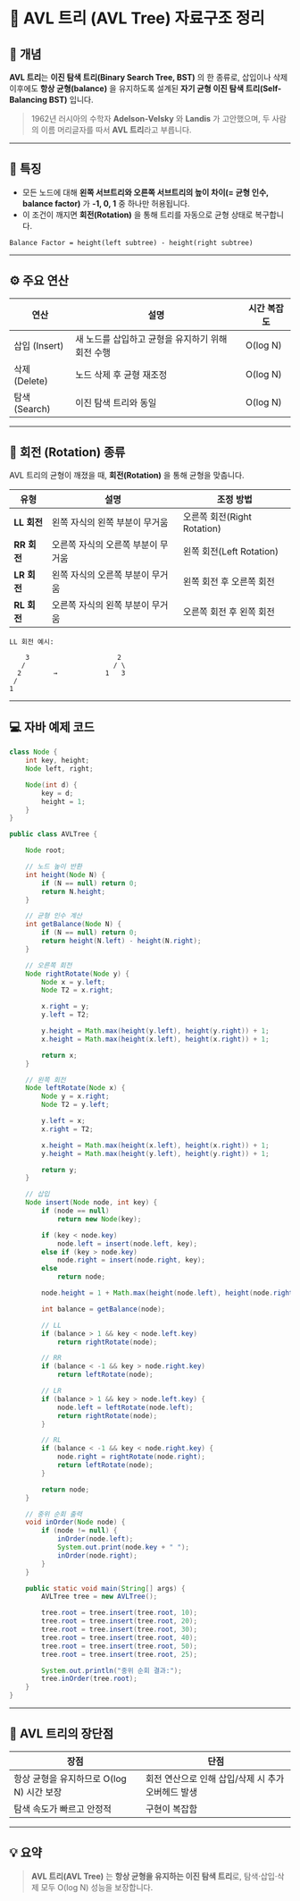 # 🌲 **AVL 트리 (AVL Tree) 자료구조 정리**

## 📘 개념

**AVL 트리**는 **이진 탐색 트리(Binary Search Tree, BST)** 의 한 종류로, 삽입이나 삭제 이후에도 **항상 균형(balance)** 을 유지하도록 설계된 **자기 균형 이진 탐색 트리(Self-Balancing BST)** 입니다.

> 1962년 러시아의 수학자 **Adelson-Velsky** 와 **Landis** 가 고안했으며, 두 사람의 이름 머리글자를 따서 **AVL 트리**라고 부릅니다.

---

## 🧩 특징

* 모든 노드에 대해 **왼쪽 서브트리와 오른쪽 서브트리의 높이 차이(= 균형 인수, balance factor)** 가 **-1, 0, 1** 중 하나만 허용됩니다.
* 이 조건이 깨지면 **회전(Rotation)** 을 통해 트리를 자동으로 균형 상태로 복구합니다.

```
Balance Factor = height(left subtree) - height(right subtree)
```

---

## ⚙️ 주요 연산

| 연산          | 설명                           | 시간 복잡도   |
| ----------- | ---------------------------- | -------- |
| 삽입 (Insert) | 새 노드를 삽입하고 균형을 유지하기 위해 회전 수행 | O(log N) |
| 삭제 (Delete) | 노드 삭제 후 균형 재조정               | O(log N) |
| 탐색 (Search) | 이진 탐색 트리와 동일                 | O(log N) |

---

## 🔁 회전 (Rotation) 종류

AVL 트리의 균형이 깨졌을 때, **회전(Rotation)** 을 통해 균형을 맞춥니다.

| 유형        | 설명                  | 조정 방법                  |
| --------- | ------------------- | ---------------------- |
| **LL 회전** | 왼쪽 자식의 왼쪽 부분이 무거움   | 오른쪽 회전(Right Rotation) |
| **RR 회전** | 오른쪽 자식의 오른쪽 부분이 무거움 | 왼쪽 회전(Left Rotation)   |
| **LR 회전** | 왼쪽 자식의 오른쪽 부분이 무거움  | 왼쪽 회전 후 오른쪽 회전         |
| **RL 회전** | 오른쪽 자식의 왼쪽 부분이 무거움  | 오른쪽 회전 후 왼쪽 회전         |

```
LL 회전 예시:

    3                      2
   /                      / \
  2        →            1   3
 /
1
```

---

## 💻 **자바 예제 코드**

```java
class Node {
    int key, height;
    Node left, right;

    Node(int d) {
        key = d;
        height = 1;
    }
}

public class AVLTree {

    Node root;

    // 노드 높이 반환
    int height(Node N) {
        if (N == null) return 0;
        return N.height;
    }

    // 균형 인수 계산
    int getBalance(Node N) {
        if (N == null) return 0;
        return height(N.left) - height(N.right);
    }

    // 오른쪽 회전
    Node rightRotate(Node y) {
        Node x = y.left;
        Node T2 = x.right;

        x.right = y;
        y.left = T2;

        y.height = Math.max(height(y.left), height(y.right)) + 1;
        x.height = Math.max(height(x.left), height(x.right)) + 1;

        return x;
    }

    // 왼쪽 회전
    Node leftRotate(Node x) {
        Node y = x.right;
        Node T2 = y.left;

        y.left = x;
        x.right = T2;

        x.height = Math.max(height(x.left), height(x.right)) + 1;
        y.height = Math.max(height(y.left), height(y.right)) + 1;

        return y;
    }

    // 삽입
    Node insert(Node node, int key) {
        if (node == null)
            return new Node(key);

        if (key < node.key)
            node.left = insert(node.left, key);
        else if (key > node.key)
            node.right = insert(node.right, key);
        else
            return node;

        node.height = 1 + Math.max(height(node.left), height(node.right));

        int balance = getBalance(node);

        // LL
        if (balance > 1 && key < node.left.key)
            return rightRotate(node);

        // RR
        if (balance < -1 && key > node.right.key)
            return leftRotate(node);

        // LR
        if (balance > 1 && key > node.left.key) {
            node.left = leftRotate(node.left);
            return rightRotate(node);
        }

        // RL
        if (balance < -1 && key < node.right.key) {
            node.right = rightRotate(node.right);
            return leftRotate(node);
        }

        return node;
    }

    // 중위 순회 출력
    void inOrder(Node node) {
        if (node != null) {
            inOrder(node.left);
            System.out.print(node.key + " ");
            inOrder(node.right);
        }
    }

    public static void main(String[] args) {
        AVLTree tree = new AVLTree();

        tree.root = tree.insert(tree.root, 10);
        tree.root = tree.insert(tree.root, 20);
        tree.root = tree.insert(tree.root, 30);
        tree.root = tree.insert(tree.root, 40);
        tree.root = tree.insert(tree.root, 50);
        tree.root = tree.insert(tree.root, 25);

        System.out.println("중위 순회 결과:");
        tree.inOrder(tree.root);
    }
}
```

---

## 🧠 **AVL 트리의 장단점**

| 장점                          | 단점                            |
| --------------------------- | ----------------------------- |
| 항상 균형을 유지하므로 O(log N) 시간 보장 | 회전 연산으로 인해 삽입/삭제 시 추가 오버헤드 발생 |
| 탐색 속도가 빠르고 안정적              | 구현이 복잡함                       |

---

## 💡 **요약**

> **AVL 트리(AVL Tree)** 는 **항상 균형을 유지하는 이진 탐색 트리**로,
> 탐색·삽입·삭제 모두 O(log N) 성능을 보장합니다.
